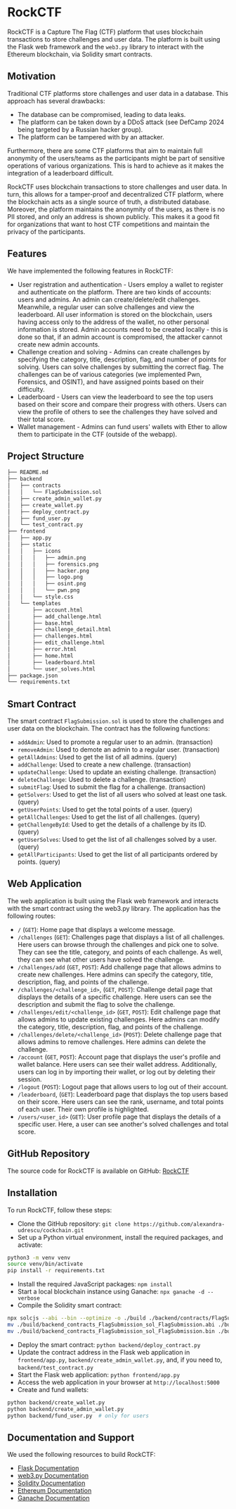 # RockCTF

RockCTF is a Capture The Flag (CTF) platform that uses blockchain transactions to store challenges and user data.
The platform is built using the Flask web framework and the `web3.py` library to interact with the Ethereum blockchain, via Solidity smart contracts.

## Motivation

Traditional CTF platforms store challenges and user data in a database. This approach has several drawbacks:

- The database can be compromised, leading to data leaks.
- The platform can be taken down by a DDoS attack (see DefCamp 2024 being targeted by a Russian hacker group).
- The platform can be tampered with by an attacker.

Furthermore, there are some CTF platforms that aim to maintain full anonymity of the users/teams as the participants might be part of sensitive operations of various organizations.
This is hard to achieve as it makes the integration of a leaderboard difficult.

RockCTF uses blockchain transactions to store challenges and user data.
In turn, this allows for a tamper-proof and decentralized CTF platform, where the blockchain acts as a single source of truth, a distributed database.
Moreover, the platform maintains the anonymity of the users, as there is no PII stored, and only an address is shown publicly.
This makes it a good fit for organizations that want to host CTF competitions and maintain the privacy of the participants.

## Features

We have implemented the following features in RockCTF:

- User registration and authentication - Users employ a wallet to register and authenticate on the platform. There are two kinds of accounts: users and admins. An admin can create/delete/edit challenges. Meanwhile, a regular user can solve challenges and view the leaderboard. All user information is stored on the blockchain, users having access only to the address of the wallet, no other personal information is stored. Admin accounts need to be created locally - this is done so that, if an admin account is compromised, the attacker cannot create new admin accounts.
- Challenge creation and solving - Admins can create challenges by specifying the category, title, description, flag, and number of points for solving. Users can solve challenges by submitting the correct flag. The challenges can be of various categories (we implemented Pwn, Forensics, and OSINT), and have assigned points based on their difficulty.
- Leaderboard - Users can view the leaderboard to see the top users based on their score and compare their progress with others. Users can view the profile of others to see the challenges they have solved and their total score.
- Wallet management - Admins can fund users' wallets with Ether to allow them to participate in the CTF (outside of the webapp).

## Project Structure

```txt
├── README.md
├── backend
│   ├── contracts
│   │   └── FlagSubmission.sol
│   ├── create_admin_wallet.py
│   ├── create_wallet.py
│   ├── deploy_contract.py
│   ├── fund_user.py
│   └── test_contract.py
├── frontend
│   ├── app.py
│   ├── static
│   │   ├── icons
│   │   │   ├── admin.png
│   │   │   ├── forensics.png
│   │   │   ├── hacker.png
│   │   │   ├── logo.png
│   │   │   ├── osint.png
│   │   │   └── pwn.png
│   │   └── style.css
│   └── templates
│       ├── account.html
│       ├── add_challenge.html
│       ├── base.html
│       ├── challenge_detail.html
│       ├── challenges.html
│       ├── edit_challenge.html
│       ├── error.html
│       ├── home.html
│       ├── leaderboard.html
│       └── user_solves.html
├── package.json
└── requirements.txt
```

## Smart Contract

The smart contract `FlagSubmission.sol` is used to store the challenges and user data on the blockchain. The contract has the following functions:

- `addAdmin`: Used to promote a regular user to an admin. (transaction)
- `removeAdmin`: Used to demote an admin to a regular user. (transaction)
- `getAllAdmins`: Used to get the list of all admins. (query)
- `addChallenge`: Used to create a new challenge. (transaction)
- `updateChallenge`: Used to update an existing challenge. (transaction)
- `deleteChallenge`: Used to delete a challenge. (transaction)
- `submitFlag`: Used to submit the flag for a challenge. (transaction)
- `getSolvers`: Used to get the list of all users who solved at least one task. (query)
- `getUserPoints`: Used to get the total points of a user. (query)
- `getAllChallenges`: Used to get the list of all challenges. (query)
- `getChallengeById`: Used to get the details of a challenge by its ID. (query)
- `getUserSolves`: Used to get the list of all challenges solved by a user. (query)
- `getAllParticipants`: Used to get the list of all participants ordered by points. (query)

## Web Application

The web application is built using the Flask web framework and interacts with the smart contract using the web3.py library. The application has the following routes:

- `/` (`GET`): Home page that displays a welcome message.
- `/challenges` (`GET`): Challenges page that displays a list of all challenges. Here users can browse through the challenges and pick one to solve. They can see the title, category, and points of each challenge. As well, they can see what other users have solved the challenge.
- `/challenges/add` (`GET`, `POST`): Add challenge page that allows admins to create new challenges. Here admins can specify the category, title, description, flag, and points of the challenge.
- `/challenges/<challenge_id>`, (`GET`, `POST`): Challenge detail page that displays the details of a specific challenge. Here users can see the description and submit the flag to solve the challenge.
- `/challenges/edit/<challenge_id>` (`GET`, `POST`): Edit challenge page that allows admins to update existing challenges. Here admins can modify the category, title, description, flag, and points of the challenge.
- `/challenges/delete/<challenge_id>` (`POST`): Delete challenge page that allows admins to remove challenges. Here admins can delete the challenge.
- `/account` (`GET`, `POST`): Account page that displays the user's profile and wallet balance. Here users can see their wallet address. Additionally, users can log in by importing their wallet, or log out by deleting their session.
- `/logout` (`POST`): Logout page that allows users to log out of their account.
- `/leaderboard`, (`GET`): Leaderboard page that displays the top users based on their score. Here users can see the rank, username, and total points of each user. Their own profile is highlighted.
- `/users/<user_id>` (`GET`): User profile page that displays the details of a specific user. Here, a user can see another's solved challenges and total score.

## GitHub Repository

The source code for RockCTF is available on GitHub: [RockCTF](https://github.com/alexandra-udrescu/cockchain)

## Installation

To run RockCTF, follow these steps:

- Clone the GitHub repository: `git clone https://github.com/alexandra-udrescu/cockchain.git`
- Set up a Python virtual environment, install the required packages, and activate:

```bash
python3 -m venv venv
source venv/bin/activate
pip install -r requirements.txt
```

- Install the required JavaScript packages: `npm install`
- Start a local blockchain instance using Ganache: `npx ganache -d --verbose`
- Compile the Solidity smart contract:

```bash
npx solcjs --abi --bin --optimize -o ./build ./backend/contracts/FlagSubmission.sol && \
mv ./build/backend_contracts_FlagSubmission_sol_FlagSubmission.abi ./build/FlagSubmission.abi && \
mv ./build/backend_contracts_FlagSubmission_sol_FlagSubmission.bin ./build/FlagSubmission.bin
```

- Deploy the smart contract: `python backend/deploy_contract.py`
- Update the contract address in the Flask web application in `frontend/app.py`, `backend/create_admin_wallet.py`, and, if you need to, `backend/test_contract.py`
- Start the Flask web application: `python frontend/app.py`
- Access the web application in your browser at `http://localhost:5000`
- Create and fund wallets:

```bash
python backend/create_wallet.py
python backend/create_admin_wallet.py
python backend/fund_user.py  # only for users
```

## Documentation and Support

We used the following resources to build RockCTF:

- [Flask Documentation](https://flask.palletsprojects.com/en/2.0.x/)
- [web3.py Documentation](https://web3py.readthedocs.io/en/stable/)
- [Solidity Documentation](https://docs.soliditylang.org/en/v0.8.7/)
- [Ethereum Documentation](https://ethereum.org/en/developers/docs/)
- [Ganache Documentation](https://www.trufflesuite.com/docs/ganache/overview)
